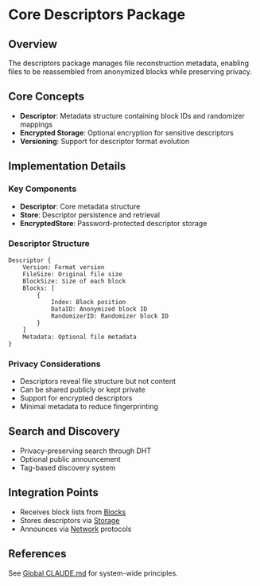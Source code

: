 # Core Descriptors Package

## Overview

The descriptors package manages file reconstruction metadata, enabling files to be reassembled from anonymized blocks while preserving privacy.

## Core Concepts

- **Descriptor**: Metadata structure containing block IDs and randomizer mappings
- **Encrypted Storage**: Optional encryption for sensitive descriptors
- **Versioning**: Support for descriptor format evolution

## Implementation Details

### Key Components

- **Descriptor**: Core metadata structure
- **Store**: Descriptor persistence and retrieval
- **EncryptedStore**: Password-protected descriptor storage

### Descriptor Structure

```
Descriptor {
    Version: Format version
    FileSize: Original file size
    BlockSize: Size of each block
    Blocks: [
        {
            Index: Block position
            DataID: Anonymized block ID
            RandomizerID: Randomizer block ID
        }
    ]
    Metadata: Optional file metadata
}
```

### Privacy Considerations

- Descriptors reveal file structure but not content
- Can be shared publicly or kept private
- Support for encrypted descriptors
- Minimal metadata to reduce fingerprinting

## Search and Discovery

- Privacy-preserving search through DHT
- Optional public announcement
- Tag-based discovery system

## Integration Points

- Receives block lists from [Blocks](../blocks/CLAUDE.md)
- Stores descriptors via [Storage](../../storage/CLAUDE.md)
- Announces via [Network](../../network/CLAUDE.md) protocols

## References

See [Global CLAUDE.md](/CLAUDE.md) for system-wide principles.